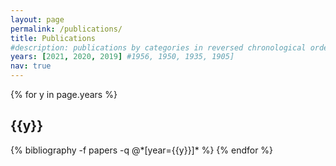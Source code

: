 ```yaml
---
layout: page
permalink: /publications/
title: Publications
#description: publications by categories in reversed chronological order. generated by jekyll-scholar.
years: [2021, 2020, 2019] #1956, 1950, 1935, 1905]
nav: true
---
```


<div class="publications">

{% for y in page.years %}
  <h2 class="year">{{y}}</h2>
  {% bibliography -f papers -q @*[year={{y}}]* %}
{% endfor %}

</div>
